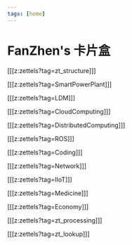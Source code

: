 ```yaml
---
tags: [home]
---
```


# FanZhen's 卡片盒

[[[z:zettels?tag=zt_structure]]]

[[[z:zettels?tag=SmartPowerPlant]]]

[[[z:zettels?tag=LDM]]]

[[[z:zettels?tag=CloudComputing]]]

[[[z:zettels?tag=DistributedComputing]]]

[[[z:zettels?tag=ROS]]]

[[[z:zettels?tag=Coding]]]

[[[z:zettels?tag=Network]]]

[[[z:zettels?tag=IIoT]]]

[[[z:zettels?tag=Medicine]]]

[[[z:zettels?tag=Economy]]]

[[[z:zettels?tag=zt_processing]]]

[[[z:zettels?tag=zt_lookup]]]

